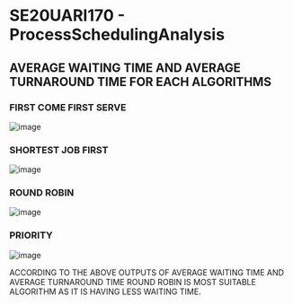 # SE20UARI170 - ProcessSchedulingAnalysis
## AVERAGE WAITING TIME AND AVERAGE TURNAROUND TIME FOR EACH ALGORITHMS

### FIRST COME FIRST SERVE
![image](https://github.com/Rishika0702/ProcessSchedulingAnalysis/assets/73593792/1d5830ea-d471-4a11-8d4d-a8f75c672ba3)
### SHORTEST JOB FIRST
![image](https://github.com/Rishika0702/ProcessSchedulingAnalysis/assets/73593792/b59b751a-424b-4802-871d-92cedc8322c0)
### ROUND ROBIN
![image](https://github.com/Rishika0702/ProcessSchedulingAnalysis/assets/73593792/14580894-3bcd-4d5c-96e7-f4266c644c19)
### PRIORITY
![image](https://github.com/Rishika0702/ProcessSchedulingAnalysis/assets/73593792/739c848e-204d-4d53-80e3-db4e8ed4484a)

ACCORDING TO THE ABOVE OUTPUTS OF AVERAGE WAITING TIME AND AVERAGE TURNAROUND TIME ROUND ROBIN IS MOST SUITABLE ALGORITHM AS IT IS HAVING LESS WAITING TIME.
